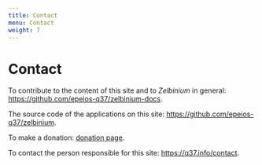 ```yaml
---
title: Contact
menu: Contact
weight: 7
---
```


# Contact

To contribute to the content of this site and to *Zelbinium* in general: https://github.com/epeios-q37/zelbinium-docs.

The source code of the applications on this site: https://github.com/epeios-q37/zelbinium.

To make a donation: [donation page](../donate).

To contact the person responsible for this site: https://q37.info/contact.